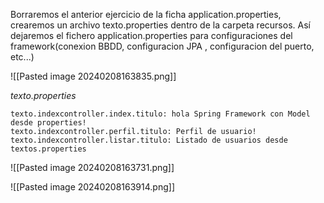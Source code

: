 Borraremos el anterior ejercicio de la ficha application.properties, crearemos un archivo texto.properties dentro de la carpeta recursos. Así dejaremos el fichero application.properties para configuraciones del framework(conexion BBDD, configuracion JPA , configuracion del puerto, etc...)

![[Pasted image 20240208163835.png]]

*texto.properties*
```properties
texto.indexcontroller.index.titulo: hola Spring Framework con Model desde properties!
texto.indexcontroller.perfil.titulo: Perfil de usuario!
texto.indexcontroller.listar.titulo: Listado de usuarios desde textos.properties
```

![[Pasted image 20240208163731.png]]

![[Pasted image 20240208163914.png]]

